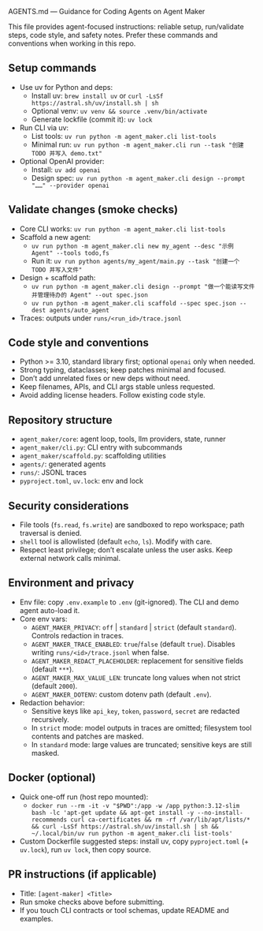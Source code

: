 AGENTS.md — Guidance for Coding Agents on Agent Maker

This file provides agent-focused instructions: reliable setup, run/validate steps, code style, and safety notes. Prefer these commands and conventions when working in this repo.

## Setup commands
- Use uv for Python and deps:
  - Install uv: `brew install uv` or `curl -LsSf https://astral.sh/uv/install.sh | sh`
  - Optional venv: `uv venv && source .venv/bin/activate`
  - Generate lockfile (commit it): `uv lock`
- Run CLI via uv:
  - List tools: `uv run python -m agent_maker.cli list-tools`
  - Minimal run: `uv run python -m agent_maker.cli run --task "创建 TODO 并写入 demo.txt"`
- Optional OpenAI provider:
  - Install: `uv add openai`
  - Design spec: `uv run python -m agent_maker.cli design --prompt "……" --provider openai`

## Validate changes (smoke checks)
- Core CLI works: `uv run python -m agent_maker.cli list-tools`
- Scaffold a new agent:
  - `uv run python -m agent_maker.cli new my_agent --desc "示例 Agent" --tools todo,fs`
  - Run it: `uv run python agents/my_agent/main.py --task "创建一个 TODO 并写入文件"`
- Design + scaffold path:
  - `uv run python -m agent_maker.cli design --prompt "做一个能读写文件并管理待办的 Agent" --out spec.json`
  - `uv run python -m agent_maker.cli scaffold --spec spec.json --dest agents/auto_agent`
- Traces: outputs under `runs/<run_id>/trace.jsonl`

## Code style and conventions
- Python >= 3.10, standard library first; optional `openai` only when needed.
- Strong typing, dataclasses; keep patches minimal and focused.
- Don’t add unrelated fixes or new deps without need.
- Keep filenames, APIs, and CLI args stable unless requested.
- Avoid adding license headers. Follow existing code style.

## Repository structure
- `agent_maker/core`: agent loop, tools, llm providers, state, runner
- `agent_maker/cli.py`: CLI entry with subcommands
- `agent_maker/scaffold.py`: scaffolding utilities
- `agents/`: generated agents
- `runs/`: JSONL traces
- `pyproject.toml`, `uv.lock`: env and lock

## Security considerations
- File tools (`fs.read`, `fs.write`) are sandboxed to repo workspace; path traversal is denied.
- `shell` tool is allowlisted (default `echo`, `ls`). Modify with care.
- Respect least privilege; don’t escalate unless the user asks. Keep external network calls minimal.

## Environment and privacy
- Env file: copy `.env.example` to `.env` (git-ignored). The CLI and demo agent auto-load it.
- Core env vars:
  - `AGENT_MAKER_PRIVACY`: `off` | `standard` | `strict` (default `standard`). Controls redaction in traces.
  - `AGENT_MAKER_TRACE_ENABLED`: `true`/`false` (default `true`). Disables writing `runs/<id>/trace.jsonl` when false.
  - `AGENT_MAKER_REDACT_PLACEHOLDER`: replacement for sensitive fields (default `***`).
  - `AGENT_MAKER_MAX_VALUE_LEN`: truncate long values when not strict (default `2000`).
  - `AGENT_MAKER_DOTENV`: custom dotenv path (default `.env`).
- Redaction behavior:
  - Sensitive keys like `api_key`, `token`, `password`, `secret` are redacted recursively.
  - In `strict` mode: model outputs in traces are omitted; filesystem tool contents and patches are masked.
  - In `standard` mode: large values are truncated; sensitive keys are still masked.

## Docker (optional)
- Quick one-off run (host repo mounted):
  - `docker run --rm -it -v "$PWD":/app -w /app python:3.12-slim bash -lc 'apt-get update && apt-get install -y --no-install-recommends curl ca-certificates && rm -rf /var/lib/apt/lists/* && curl -LsSf https://astral.sh/uv/install.sh | sh && ~/.local/bin/uv run python -m agent_maker.cli list-tools'`
- Custom Dockerfile suggested steps: install uv, copy `pyproject.toml` (+ `uv.lock`), run `uv lock`, then copy source.

## PR instructions (if applicable)
- Title: `[agent-maker] <Title>`
- Run smoke checks above before submitting.
- If you touch CLI contracts or tool schemas, update README and examples.
